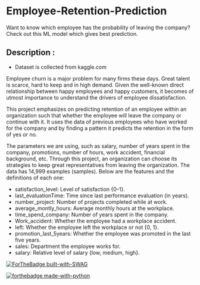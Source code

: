 # Employee-Retention-Prediction
Want to know which employee has the probability of leaving the company? Check out this ML model which gives best prediction.


## Description : 
- Dataset is collected from kaggle.com

Employee churn is a major problem for many firms these days. Great talent is scarce, hard to keep and in high demand. Given the well-known direct relationship between happy employees and happy customers, it becomes of utmost importance to understand the drivers of employee dissatisfaction.

This project emphasizes on predicting retention of an employee within an organization such that whether the employee will leave the company or continue with it. It uses the data of previous employees who have worked for the company and by finding a pattern it predicts the retention in the form of yes or no.

The parameters we are using, such as salary, number of years spent in the company, promotions, number of hours, work accident, financial background, etc. Through this project, an organization can choose its strategies to keep great representatives from leaving the organization. The data has 14,999 examples (samples). Below are the features and the definitions of each one:

- satisfaction_level: Level of satisfaction {0–1}.
- last_evaluationTime: Time since last performance evaluation (in years).
- number_project: Number of projects completed while at work.
- average_montly_hours: Average monthly hours at the workplace.
- time_spend_company: Number of years spent in the company.
- Work_accident: Whether the employee had a workplace accident.
- left: Whether the employee left the workplace or not {0, 1}.
- promotion_last_5years: Whether the employee was promoted in the last five years.
- sales: Department the employee works for.
- salary: Relative level of salary {low, medium, high}.

[![ForTheBadge built-with-SWAG](http://ForTheBadge.com/images/badges/built-with-love.svg)](https://GitHub.com/Naereen/)




[![forthebadge made-with-python](http://ForTheBadge.com/images/badges/made-with-python.svg)](https://www.python.org/)
